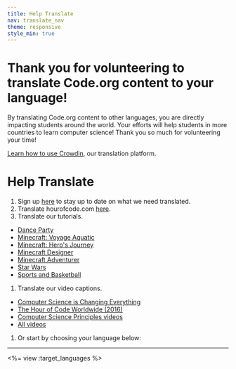 ```yaml
---
title: Help Translate
nav: translate_nav
theme: responsive
style_min: true
---
```


# Thank you for volunteering to translate Code.org content to your language! 
By translating Code.org content to other languages, you are directly impacting students around the world. Your efforts will help students in more countries to learn computer science! Thank you so much for volunteering your time! 

[Learn how to use Crowdin](/translate/tutorials/#crowdinhowto), our translation platform. 

# Help Translate
1. Sign up [here](http://go.pardot.com/l/153401/2018-05-09/kyjslf) to stay up to date on what we need translated.
1. Translate hourofcode.com [here](https://crowdin.com/project/hour-of-code).
1. Translate our tutorials.
  * [Dance Party](/translate/dance)
  * [Minecraft: Voyage Aquatic](/translate/aquatic)
  * [Minecraft: Hero's Journey](/translate/hero)
  * [Minecraft Designer](/translate/minecraft)
  * [Minecraft Adventurer](/translate/mc)
  * [Star Wars](/translate/starwars)
  * [Sports and Basketball](/translate/sports)
1. Translate our video captions.
  * [Computer Science is Changing Everything](https://amara.org/en/videos/atEXdPApYAO8/info/computer-science-is-changing-everything/)
  * [The Hour of Code Worldwide (2016)](https://amara.org/en/videos/mbBjcLLwypIT/info/hour-of-code-worldwide/)
  * [Computer Science Principles videos](/videos/#cspvideos)
  * [All videos](/translate/videos)
1. Or start by choosing your language below:

---

<%= view :target_languages %>
